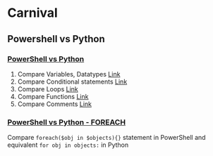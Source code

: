 # Carnival

## Powershell vs Python

### [PowerShell vs Python](Articles/Posh_vs_Python.md)
1. Compare Variables, Datatypes [Link](Articles/Posh_vs_Python#Variables-and-Data-Types)
2. Compare Conditional statements [Link](Articles/Posh_vs_Python#Conditional-Statements)
3. Compare Loops [Link](Articles/Posh_vs_Python#3.-Loops:)
4. Compare Functions [Link](Articles/Posh_vs_Python.md#4.-Functions:)
5. Compare Comments [Link](Articles/Posh_vs_Python#5.-Comments:)

### [PowerShell vs Python - FOREACH](Articles/Posh_vs_Python_FOREACH.md)
Compare `foreach($obj in $objects){}` statement in PowerShell and equivalent `for obj in objects:` in Python

